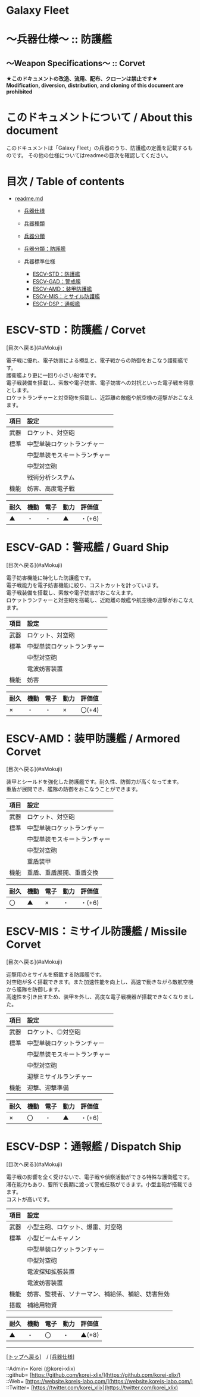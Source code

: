 # Galaxy Fleet
  
<h1>～兵器仕様～ :: 防護艦</h1>  
<h2>～Weapon Specifications～ :: Corvet</h2>  
  

**★このドキュメントの改造、流用、配布、クローンは禁止です★**  
    **Modification, diversion, distribution, and cloning of this document are prohibited**  
  

<h1 id="aHowto">このドキュメントについて / About this document</h1>  
このドキュメントは「Galaxy Fleet」の兵器のうち、防護艦の定義を記載するものです。  
その他の仕様についてはreadmeの目次を確認してください。  
  





<h1 id="aMokuji">目次 / Table of contents</h1>  

* [readme.md](/readme.md)
  * [兵器仕様](../readme.md)
  * [兵器種類](../../strategypart/readme.md#aUnitKind)
  * [兵器分類](../readme.md#aUnitClass)

  * [兵器分類：防護艦](../readme.md#aCorvet)

  * 兵器標準仕様
    * [ESCV-STD：防護艦](#aCorvet)
    * [ESCV-GAD：警戒艦](#aGuardShip)
    * [ESCV-AMD：装甲防護艦](#aArmoredCorvet)
    * [ESCV-MIS：ミサイル防護艦](#aMissileCorvet)
    * [ESCV-DSP：通報艦](#aDispatchShip)
  





<h1 id="aCorvet">ESCV-STD：防護艦 / Corvet</h1>  
  [目次へ戻る](#aMokuji)  
  

電子戦に優れ、電子妨害による攪乱と、電子戦からの防御をおこなう護衛艦です。  
護衛艦より更に一回り小さい船体です。  
電子戦装備を搭載し、索敵や電子妨害、電子妨害への対抗といった電子戦を得意とします。  
ロケットランチャーと対空砲を搭載し、近距離の敵艦や航空機の迎撃がおこなえます。  

|項目  |設定  |
|:--|:--|
|武器  |ロケット、対空砲  |
|標準  |中型単装ロケットランチャー  |
|      |中型単装モスキートランチャー  |
|      |中型対空砲  |
|      |戦術分析システム  |
|機能  |妨害、高度電子戦  |

|耐久  |機動  |電子  |動力  |評価値    |
|:--|:--|:--|:--|:--|
| ▲   | ・   | ・   | ▲   | ・(+6)   |
  





<h1 id="aGuardShip">ESCV-GAD：警戒艦 / Guard Ship</h1>  
  [目次へ戻る](#aMokuji)  
  

電子妨害機能に特化した防護艦です。  
電子戦能力を電子妨害機能に絞り、コストカットを計っています。  
電子戦装備を搭載し、索敵や電子妨害がおこなえます。  
ロケットランチャーと対空砲を搭載し、近距離の敵艦や航空機の迎撃がおこなえます。  

|項目  |設定  |
|:--|:--|
|武器  |ロケット、対空砲  |
|標準  |中型単装ロケットランチャー  |
|      |中型対空砲  |
|      |電波妨害装置  |
|機能  |妨害  |

|耐久  |機動  |電子  |動力  |評価値    |
|:--|:--|:--|:--|:--|
| ×   | ・   | ・   | ×   | 〇(+4)   |
  





<h1 id="aArmoredCorvet">ESCV-AMD：装甲防護艦 / Armored Corvet</h1>  
  [目次へ戻る](#aMokuji)  
  

装甲とシールドを強化した防護艦です。耐久性、防御力が高くなってます。  
重盾が展開でき、艦隊の防御をおこなうことができます。  

|項目  |設定  |
|:--|:--|
|武器  |ロケット、対空砲  |
|標準  |中型単装ロケットランチャー  |
|      |中型単装モスキートランチャー  |
|      |中型対空砲  |
|      |重盾装甲  |
|機能  |重盾、重盾展開、重盾交換  |

|耐久  |機動  |電子  |動力  |評価値    |
|:--|:--|:--|:--|:--|
| 〇   | ▲   | ×   | ・   | ・(+6)   |
  





<h1 id="aMissileCorvet">ESCV-MIS：ミサイル防護艦 / Missile Corvet</h1>  
  [目次へ戻る](#aMokuji)  
  

迎撃用のミサイルを搭載する防護艦です。  
対空砲が多く搭載できます。また加速性能を向上し、高速で動きながら敵航空機から艦隊を防御します。  
高速性を引き出すため、装甲を外し、高度な電子戦機器が搭載できなくなりました。  

|項目  |設定  |
|:--|:--|
|武器  |ロケット、◎対空砲  |
|標準  |中型単装ロケットランチャー  |
|      |中型単装モスキートランチャー  |
|      |中型対空砲  |
|      |迎撃ミサイルランチャー  |
|機能  |迎撃、迎撃準備  |

|耐久  |機動  |電子  |動力  |評価値    |
|:--|:--|:--|:--|:--|
| ×   | 〇   | ・   | ▲   | ・(+6)   |
  





<h1 id="aDispatchShip">ESCV-DSP：通報艦 / Dispatch Ship</h1>  
  [目次へ戻る](#aMokuji)  
  

電子戦の影響を全く受けないで、電子戦や偵察活動ができる特殊な護衛艦です。  
滞在能力もあり、要所で長期に渡って警戒任務ができます。小型主砲が搭載できます。  
コストが高いです。  

|項目  |設定  |
|:--|:--|
|武器  |小型主砲、ロケット、爆雷、対空砲  |
|標準  |小型ビームキャノン  |
|      |中型単装ロケットランチャー  |
|      |中型対空砲  |
|      |電波探知拡張装置  |
|      |電波妨害装置  |
|機能  |妨害、監視者、ソナーマン、補給係、補給、妨害無効  |
|搭載  |補給用物資  |

|耐久  |機動  |電子  |動力  |評価値    |
|:--|:--|:--|:--|:--|
| ▲   | ・   | 〇   | ・   | ▲(+8)   |
  





***
[[トップへ戻る]](/readme.md)　/
[[兵器仕様]](../readme.md)  
  
::Admin= Korei (@korei-xlix)  
::github= [https://github.com/korei-xlix/](https://github.com/korei-xlix/)  
::Web= [https://website.koreis-labo.com/](https://website.koreis-labo.com/)  
::Twitter= [https://twitter.com/korei_xlix](https://twitter.com/korei_xlix)  
